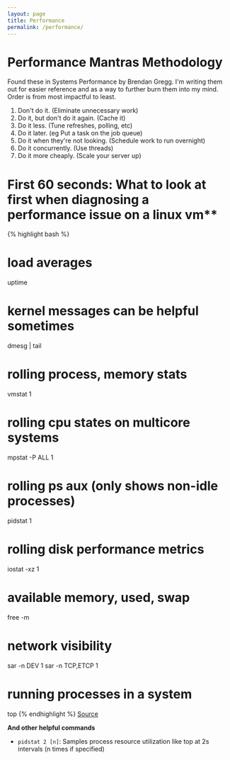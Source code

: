 ```yaml
---
layout: page
title: Performance
permalink: /performance/
---
```


# Performance Mantras Methodology

Found these in Systems Performance by Brendan Gregg. I'm writing them out for easier reference and as a way to further burn them into my mind. Order is from most impactful to least.

1. Don't do it. (Eliminate unnecessary work)
2. Do it, but don't do it again. (Cache it)
3. Do it less. (Tune refreshes, polling, etc)
4. Do it later. (eg Put a task on the job queue)
5. Do it when they're not looking. (Schedule work to run overnight)
6. Do it concurrently. (Use threads)
7. Do it more cheaply. (Scale your server up)

# First 60 seconds: What to look at first when diagnosing a performance issue on a linux vm**

{% highlight bash %}
# load averages
uptime

# kernel messages can be helpful sometimes
dmesg | tail

# rolling process, memory stats
vmstat 1

# rolling cpu states on multicore systems
mpstat -P ALL 1

# rolling ps aux (only shows non-idle processes)
pidstat 1

# rolling disk performance metrics
iostat -xz 1

# available memory, used, swap
free -m

# network visibility
sar -n DEV 1
sar -n TCP,ETCP 1

# running processes in a system
top
{% endhighlight %}
[Source](https://netflixtechblog.com/linux-performance-analysis-in-60-000-milliseconds-accc10403c55)

**And other helpful commands**

* `pidstat 2 [n]`: Samples process resource utilization like top at 2s intervals (n times if specified)
